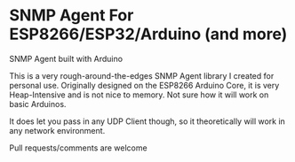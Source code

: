 # SNMP Agent For ESP8266/ESP32/Arduino (and more)

SNMP Agent built with Arduino

This is a very rough-around-the-edges SNMP Agent library I created for personal use.
Originally designed on the ESP8266 Arduino Core, it is very Heap-Intensive and is not nice to memory.
Not sure how it will work on basic Arduinos.

It does let you pass in any UDP Client though, so it theoretically will work in any network environment.

Pull requests/comments are welcome
